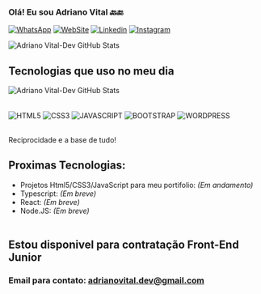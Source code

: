 ### Olá! Eu sou Adriano Vital 🔙🔚

[![WhatsApp](https://img.shields.io/badge/WhatsApp-25D366?style=for-the-badge&logo=whatsapp&logoColor=white)](https://wa.me/+5527996476519)
[![WebSite](https://img.shields.io/badge/WebSite-000000?style=for-the-badge&logo=About.me&logoColor=white)](https:www.adrianovital.com)
[![Linkedin](https://img.shields.io/badge/LinkedIn-0077B5?style=for-the-badge&logo=linkedin&logoColor=white)](https://www.linkedin.com/in/adrianovital/)
[![Instagram](https://img.shields.io/badge/Instagram-E4405F?style=for-the-badge&logo=instagram&logoColor=white)](https://www.instagram.com/adrianoavital)


![Adriano Vital-Dev GitHub Stats](https://github-readme-stats.vercel.app/api?username=adrianovital-dev&show_icons=true&theme=transparent)




## Tecnologias que uso no meu dia

![Adriano Vital-Dev GitHub Stats](https://github-readme-stats.vercel.app/api/top-langs/?username=adrianovital-dev&theme=dark-white)

<div style= "display: inline_block"><br/>
    <img align="center" alt="HTML5" src="https://img.shields.io/badge/HTML5-E34F26?style=for-the-badge&logo=html5&logoColor=white">
    <img align="center" alt="CSS3" src="https://img.shields.io/badge/CSS3-1572B6?style=for-the-badge&logo=css3&logoColor=white">
    <img align="center" alt="JAVASCRIPT" src="https://img.shields.io/badge/JavaScript-323330?style=for-the-badge&logo=javascript&logoColor=F7DF1E">
    <img align="center" alt="BOOTSTRAP" src="https://img.shields.io/badge/Bootstrap-563D7C?style=for-the-badge&logo=bootstrap&logoColor=white">
    <img align="center" alt="WORDPRESS" src="https://img.shields.io/badge/Wordpress-21759B?style=for-the-badge&logo=wordpress&logoColor=white">
    
</div><br/>

Reciprocidade e a base de tudo!

## Proximas Tecnologias:
- Projetos Html5/CSS3/JavaScript para meu portifolio: <i> (Em andamento)</i>
- Typescript: <i> (Em breve)</i>
- React:   <i>(Em breve)</i>
- Node.JS: <i>(Em breve)</i>
<br></br>
## Estou disponivel para contratação Front-End Junior
### Email para contato: adrianovital.dev@gmail.com
